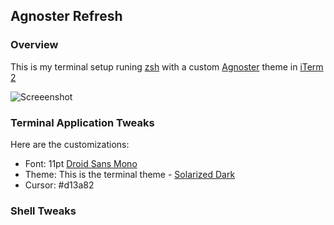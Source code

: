 ## Agnoster Refresh

### Overview
This is my terminal setup runing [zsh](https://github.com/robbyrussell/oh-my-zsh) with a custom [Agnoster](https://github.com/robbyrussell/oh-my-zsh/blob/master/themes/agnoster.zsh-theme) theme in [iTerm 2](http://www.iterm2.com/)

![Screeenshot](https://raw.githubusercontent.com/fusion94/Agnoster-refresh/master/Agnoster-refresh-zsh.png)

### Terminal Application Tweaks

Here are the customizations:
* Font: 11pt [Droid Sans Mono](https://github.com/fusion94/Agnoster-refresh/blob/master/fonts/DroidSansMono.ttf)
* Theme: This is the terminal theme - [Solarized Dark](https://github.com/fusion94/Agnoster-refresh/blob/master/iterm2%20theme/SolarizedDark.itermcolors)
* Cursor: #d13a82

### Shell Tweaks
